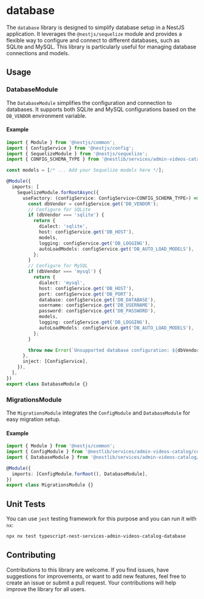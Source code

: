 # database


The `database` library is designed to simplify database setup in a NestJS application. It leverages the `@nestjs/sequelize` module and provides a flexible way to configure and connect to different databases, such as SQLite and MySQL. This library is particularly useful for managing database connections and models.

## Usage

### DatabaseModule

The `DatabaseModule` simplifies the configuration and connection to databases. It supports both SQLite and MySQL configurations based on the `DB_VENDOR` environment variable.

#### Example

```typescript
import { Module } from '@nestjs/common';
import { ConfigService } from '@nestjs/config';
import { SequelizeModule } from '@nestjs/sequelize';
import { CONFIG_SCHEMA_TYPE } from '@nestlib/services/admin-videos-catalog/config-setup';

const models = [/* ... Add your Sequelize models here */];

@Module({
  imports: [
    SequelizeModule.forRootAsync({
      useFactory: (configService: ConfigService<CONFIG_SCHEMA_TYPE>) => {
        const dbVendor = configService.get('DB_VENDOR');
        // Configure for SQLite
        if (dbVendor === 'sqlite') {
          return {
            dialect: 'sqlite',
            host: configService.get('DB_HOST'),
            models,
            logging: configService.get('DB_LOGGING'),
            autoLoadModels: configService.get('DB_AUTO_LOAD_MODELS'),
          };
        }
        // Configure for MySQL
        if (dbVendor === 'mysql') {
          return {
            dialect: 'mysql',
            host: configService.get('DB_HOST'),
            port: configService.get('DB_PORT'),
            database: configService.get('DB_DATABASE'),
            username: configService.get('DB_USERNAME'),
            password: configService.get('DB_PASSWORD'),
            models,
            logging: configService.get('DB_LOGGING'),
            autoLoadModels: configService.get('DB_AUTO_LOAD_MODELS'),
          };
        }

        throw new Error(`Unsupported database configuration: ${dbVendor}`);
      },
      inject: [ConfigService],
    }),
  ],
})
export class DatabaseModule {}
```

### MigrationsModule

The `MigrationsModule` integrates the `ConfigModule` and `DatabaseModule` for easy migration setup.

#### Example

```typescript
import { Module } from '@nestjs/common';
import { ConfigModule } from '@nestlib/services/admin-videos-catalog/config-setup';
import { DatabaseModule } from '@nestlib/services/admin-videos-catalog/database';

@Module({
  imports: [ConfigModule.forRoot(), DatabaseModule],
})
export class MigrationsModule {}
```

## Unit Tests

You can use `jest` testing framework for this purpose and you can run it with `nx`:

```sh
npx nx test typescript-nest-services-admin-videos-catalog-database
```

## Contributing

Contributions to this library are welcome. If you find issues, have suggestions for improvements, or want to add new features, feel free to create an issue or submit a pull request. Your contributions will help improve the library for all users.